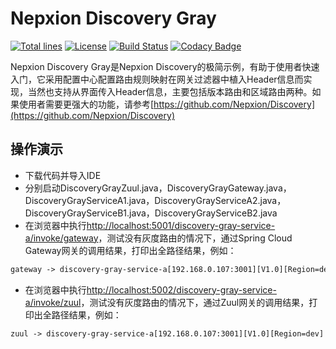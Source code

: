 # Nepxion Discovery Gray
[![Total lines](https://tokei.rs/b1/github/Nepxion/DiscoveryGray?category=lines)](https://github.com/Nepxion/DiscoveryGray)
[![License](https://img.shields.io/badge/License-Apache%202.0-blue.svg?label=license)](https://github.com/Nepxion/DiscoveryGray/blob/master/LICENSE)
[![Build Status](https://travis-ci.org/Nepxion/DiscoveryGray.svg?branch=master)](https://travis-ci.org/Nepxion/DiscoveryGray)
[![Codacy Badge](https://api.codacy.com/project/badge/Grade/8e39a24e1be740c58b83fb81763ba317)](https://www.codacy.com/project/HaojunRen/DiscoveryGray/dashboard?utm_source=github.com&amp;utm_medium=referral&amp;utm_content=Nepxion/DiscoveryGray&amp;utm_campaign=Badge_Grade_Dashboard)

Nepxion Discovery Gray是Nepxion Discovery的极简示例，有助于使用者快速入门，它采用配置中心配置路由规则映射在网关过滤器中植入Header信息而实现，当然也支持从界面传入Header信息，主要包括版本路由和区域路由两种。如果使用者需要更强大的功能，请参考[https://github.com/Nepxion/Discovery](https://github.com/Nepxion/Discovery)

## 操作演示
- 下载代码并导入IDE
- 分别启动DiscoveryGrayZuul.java，DiscoveryGrayGateway.java，DiscoveryGrayServiceA1.java，DiscoveryGrayServiceA2.java，DiscoveryGrayServiceB1.java，DiscoveryGrayServiceB2.java
- 在浏览器中执行[http://localhost:5001/discovery-gray-service-a/invoke/gateway](http://localhost:5001/discovery-gray-service-a/invoke/gateway)，测试没有灰度路由的情况下，通过Spring Cloud Gateway网关的调用结果，打印出全路径结果，例如：
```xml
gateway -> discovery-gray-service-a[192.168.0.107:3001][V1.0][Region=dev] -> discovery-gray-service-b[192.168.0.107:4001][V1.0][Region=qa]
```
- 在浏览器中执行[http://localhost:5002/discovery-gray-service-a/invoke/zuul](http://localhost:5002/discovery-gray-service-a/invoke/zuul)，测试没有灰度路由的情况下，通过Zuul网关的调用结果，打印出全路径结果，例如：
```xml
zuul -> discovery-gray-service-a[192.168.0.107:3001][V1.0][Region=dev] -> discovery-gray-service-b[192.168.0.107:4001][V1.0][Region=qa]
```


